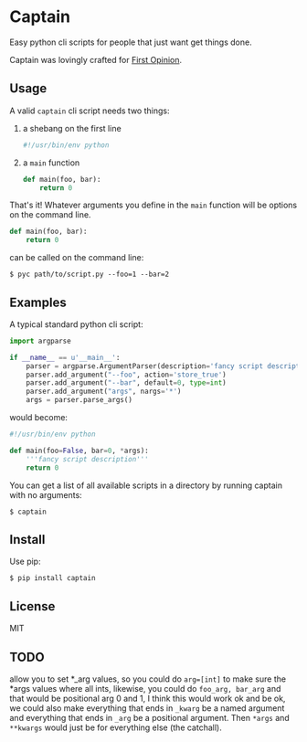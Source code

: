 # Captain

Easy python cli scripts for people that just want get things done.

Captain was lovingly crafted for [First Opinion](http://firstopinionapp.com).

## Usage

A valid `captain` cli script needs two things:

1. a shebang on the first line

    ```python
    #!/usr/bin/env python
    ```

2. a `main` function

    ```python
    def main(foo, bar):
        return 0
    ```

That's it! Whatever arguments you define in the `main` function will be options on the command line.

```python
def main(foo, bar):
    return 0
```

can be called on the command line:

    $ pyc path/to/script.py --foo=1 --bar=2


## Examples

A typical standard python cli script:

```python
import argparse

if __name__ == u'__main__':
    parser = argparse.ArgumentParser(description='fancy script description')
    parser.add_argument("--foo", action='store_true')
    parser.add_argument("--bar", default=0, type=int)
    parser.add_argument("args", nargs='*')
    args = parser.parse_args()
```

would become:

```python
#!/usr/bin/env python

def main(foo=False, bar=0, *args):
    '''fancy script description'''
    return 0
```

You can get a list of all available scripts in a directory by running captain with no arguments:

    $ captain

## Install

Use pip:

    $ pip install captain

## License

MIT

## TODO

allow you to set *_arg values, so you could do `arg=[int]` to make sure the *args values where all ints, likewise, you could do `foo_arg, bar_arg` and that would be positional arg 0 and 1, I think this would work ok and be ok, we could also make everything that ends in `_kwarg` be a named argument and everything that ends in `_arg` be a positional argument. Then `*args` and `**kwargs` would just be for everything else (the catchall).

